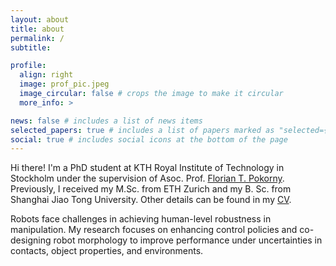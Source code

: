 ```yaml
---
layout: about
title: about
permalink: /
subtitle:

profile:
  align: right
  image: prof_pic.jpeg
  image_circular: false # crops the image to make it circular
  more_info: >

news: false # includes a list of news items
selected_papers: true # includes a list of papers marked as "selected={true}"
social: true # includes social icons at the bottom of the page
---
```


Hi there! I'm a PhD student at KTH Royal Institute of Technology in Stockholm under the supervision of Asoc. Prof. [Florian T. Pokorny](https://www.csc.kth.se/~fpokorny/). Previously, I received my M.Sc. from ETH Zurich and my B. Sc. from Shanghai Jiao Tong University. Other details can be found in my [CV](assets/pdf/Yifei_CV.pdf).

Robots face challenges in achieving human-level robustness in manipulation. My research focuses on enhancing control policies and co-designing robot morphology to improve performance under uncertainties in contacts, object properties, and environments.

 <!-- My research is supported by the European Commission project [SoftEnable](https://softenabl.eu/). -->
 <!-- PhD student @ <a href='https://www.kth.se/is/rpl'>KTH RPL</a>.  -->

<!-- <p>Lindstedtsvägen 24</p> -->
<!-- <p>114 28 Stockholm</p> -->

<!-- Write your biography here. Tell the world about yourself. Link to your favorite [subreddit](http://reddit.com). You can put a picture in, too. The code is already in, just name your picture `prof_pic.jpg` and put it in the `img/` folder. -->

<!-- Put your address / P.O. box / other info right below your picture. You can also disable any of these elements by editing `profile` property of the YAML header of your `_pages/about.md`. Edit `_bibliography/papers.bib` and Jekyll will render your [publications page](/al-folio/publications/) automatically. -->

<!-- Link to your social media connections, too. This theme is set up to use [Font Awesome icons](https://fontawesome.com/) and [Academicons](https://jpswalsh.github.io/academicons/), like the ones below. Add your Facebook, Twitter, LinkedIn, Google Scholar, or just disable all of them. -->
